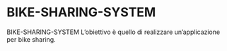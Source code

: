# BIKE-SHARING-SYSTEM
BIKE-SHARING-SYSTEM L’obiettivo è quello di realizzare un’applicazione per bike sharing.  
